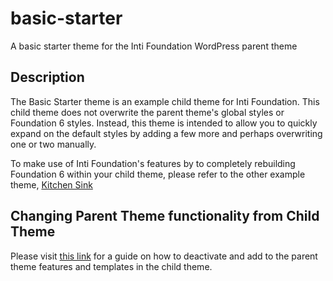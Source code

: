 # basic-starter
A basic starter theme for the Inti Foundation WordPress parent theme

## Description
The Basic Starter theme is an example child theme for Inti Foundation. This child theme does not overwrite the parent theme's global styles or Foundation 6 styles. Instead, this theme is intended to allow you to quickly expand on the default styles by adding a few more and perhaps overwriting one or two manually.

To make use of Inti Foundation's features by to completely rebuilding Foundation 6 within your child theme, please refer to the other example theme, <a href="https://github.com/waqastudios/inti-kitchen-sink">Kitchen Sink</a>

## 

## Changing Parent Theme functionality from Child Theme
Please visit <a href="http://inti.waqastudios.com/documentation/child-themes/">this link</a> for a guide on how to deactivate and add to the parent theme features and templates in the child theme.